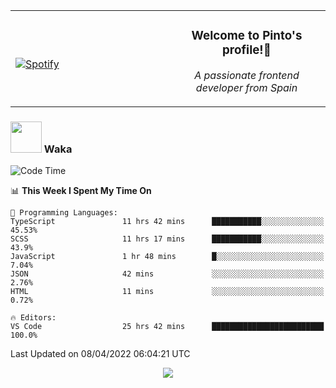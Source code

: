 <table width="100%" align="center"> 
  <tr>
  <td width="50%">
      
&nbsp; <br> [![Spotify](https://novatorem-zeta-rust.vercel.app/api/spotify)](https://open.spotify.com/user/novatorem-zeta-rust)

  </td>
  <td width="50%">
    <h3 align="center">Welcome to Pinto's profile!👋</h3>
    <p align="center"><em>A passionate frontend developer from Spain</em></p>
  </td>
  </table>

### <img src="https://media.giphy.com/media/VgCDAzcKvsR6OM0uWg/giphy.gif" width="50"> Waka

  <!--START_SECTION:waka-->
![Code Time](http://img.shields.io/badge/Code%20Time-238%20hrs%2050%20mins-blue)

📊 **This Week I Spent My Time On** 

```text
💬 Programming Languages: 
TypeScript               11 hrs 42 mins      ███████████░░░░░░░░░░░░░░   45.53% 
SCSS                     11 hrs 17 mins      ███████████░░░░░░░░░░░░░░   43.9% 
JavaScript               1 hr 48 mins        █░░░░░░░░░░░░░░░░░░░░░░░░   7.04% 
JSON                     42 mins             ░░░░░░░░░░░░░░░░░░░░░░░░░   2.76% 
HTML                     11 mins             ░░░░░░░░░░░░░░░░░░░░░░░░░   0.72%

🔥 Editors: 
VS Code                  25 hrs 42 mins      █████████████████████████   100.0%

```


 Last Updated on 08/04/2022 06:04:21 UTC
<!--END_SECTION:waka-->

<div align="center">
<img src="https://github-readme-stats-gilt-tau.vercel.app/api/top-langs/?username=pinto-hub&layout=compact&theme=dracula" />
</div>
